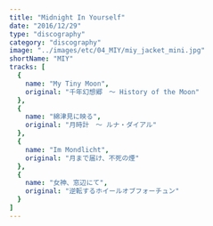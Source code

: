 ```yaml
---
title: "Midnight In Yourself"
date: "2016/12/29"
type: "discography"
category: "discography"
image: "../images/etc/04_MIY/miy_jacket_mini.jpg"
shortName: "MIY"
tracks: [
  {
    name: "My Tiny Moon", 
    original: "千年幻想郷　～ History of the Moon"
  },
  {
    name: "綿津見に映る", 
    original: "月時計　～ ルナ・ダイアル"
  },
  {
    name: "Im Mondlicht", 
    original: "月まで届け、不死の煙"
  },
  {
    name: "女神、窓辺にて", 
    original: "逆転するホイールオブフォーチュン"
  }
]
---
```

